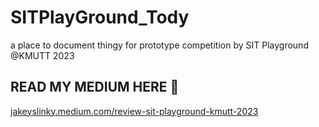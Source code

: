 # SITPlayGround_Tody
a place to document thingy for prototype competition by SIT Playground @KMUTT 2023
## READ MY MEDIUM HERE 🙇 <br>
<a href="https://jakeyslinky.medium.com/รีวิว-sit-playground-sit-kmutt-2023-e3729548435f" target="_blank"> jakeyslinky.medium.com/review-sit-playground-kmutt-2023 </a>
